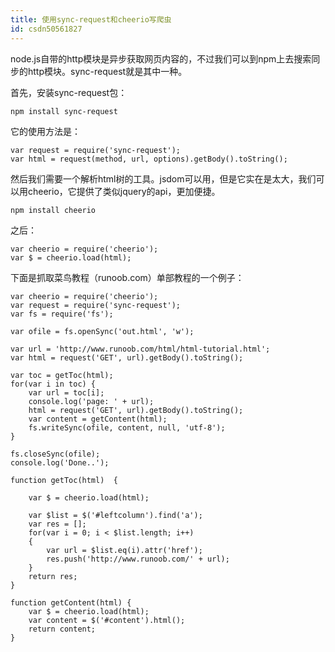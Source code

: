 ```yaml
---
title: 使用sync-request和cheerio写爬虫
id: csdn50561827
---
```


node.js自带的http模块是异步获取网页内容的，不过我们可以到npm上去搜索同步的http模块。sync-request就是其中一种。

首先，安装sync-request包：

```
npm install sync-request
```

它的使用方法是：

```
var request = require('sync-request');
var html = request(method, url, options).getBody().toString();
```

然后我们需要一个解析html树的工具。jsdom可以用，但是它实在是太大，我们可以用cheerio，它提供了类似jquery的api，更加便捷。

```
npm install cheerio
```

之后：

```
var cheerio = require('cheerio');
var $ = cheerio.load(html);
```

下面是抓取菜鸟教程（runoob.com）单部教程的一个例子：

```
var cheerio = require('cheerio');
var request = require('sync-request');
var fs = require('fs');

var ofile = fs.openSync('out.html', 'w');

var url = 'http://www.runoob.com/html/html-tutorial.html';
var html = request('GET', url).getBody().toString();

var toc = getToc(html);
for(var i in toc) {
    var url = toc[i];
    console.log('page: ' + url);
    html = request('GET', url).getBody().toString();
    var content = getContent(html);
    fs.writeSync(ofile, content, null, 'utf-8');
}

fs.closeSync(ofile);
console.log('Done..');

function getToc(html)  {

    var $ = cheerio.load(html);

    var $list = $('#leftcolumn').find('a');
    var res = [];
    for(var i = 0; i < $list.length; i++)
    {
        var url = $list.eq(i).attr('href');
        res.push('http://www.runoob.com/' + url);
    }
    return res;
}

function getContent(html) {
    var $ = cheerio.load(html);
    var content = $('#content').html();
    return content;
}
```